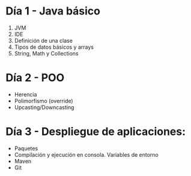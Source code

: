 # Día 1 - Java básico
1. JVM
2. IDE
3. Definición de una clase
4. Tipos de datos básicos y arrays
5. String, Math y Collections
# Día 2 - POO
- Herencia
- Polimorfismo (override)
- Upcasting/Downcasting
# Día 3 - Despliegue de aplicaciones:
- Paquetes
- Compilación y ejecución en consola. Variables de entorno
- Maven
- Git